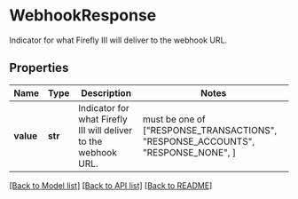 # WebhookResponse

Indicator for what Firefly III will deliver to the webhook URL.

## Properties
Name | Type | Description | Notes
------------ | ------------- | ------------- | -------------
**value** | **str** | Indicator for what Firefly III will deliver to the webhook URL. |  must be one of ["RESPONSE_TRANSACTIONS", "RESPONSE_ACCOUNTS", "RESPONSE_NONE", ]

[[Back to Model list]](../README.md#documentation-for-models) [[Back to API list]](../README.md#documentation-for-api-endpoints) [[Back to README]](../README.md)


